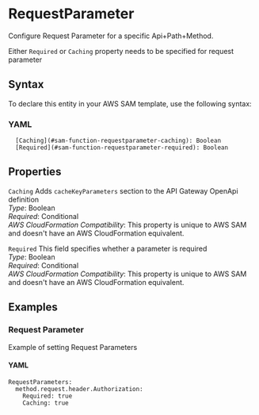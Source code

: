 # RequestParameter<a name="sam-property-function-requestparameter"></a>

Configure Request Parameter for a specific Api\+Path\+Method\.

Either `Required` or `Caching` property needs to be specified for request parameter

## Syntax<a name="sam-property-function-requestparameter-syntax"></a>

To declare this entity in your AWS SAM template, use the following syntax:

### YAML<a name="sam-property-function-requestparameter-syntax.yaml"></a>

```
  [Caching](#sam-function-requestparameter-caching): Boolean
  [Required](#sam-function-requestparameter-required): Boolean
```

## Properties<a name="sam-property-function-requestparameter-properties"></a>

 `Caching`   <a name="sam-function-requestparameter-caching"></a>
Adds `cacheKeyParameters` section to the API Gateway OpenApi definition  
*Type*: Boolean  
*Required*: Conditional  
*AWS CloudFormation Compatibility*: This property is unique to AWS SAM and doesn't have an AWS CloudFormation equivalent\.

 `Required`   <a name="sam-function-requestparameter-required"></a>
This field specifies whether a parameter is required  
*Type*: Boolean  
*Required*: Conditional  
*AWS CloudFormation Compatibility*: This property is unique to AWS SAM and doesn't have an AWS CloudFormation equivalent\.

## Examples<a name="sam-property-function-requestparameter--examples"></a>

### Request Parameter<a name="sam-property-function-requestparameter--examples--request-parameter"></a>

Example of setting Request Parameters

#### YAML<a name="sam-property-function-requestparameter--examples--request-parameter--yaml"></a>

```
RequestParameters:
  method.request.header.Authorization:
    Required: true
    Caching: true
```